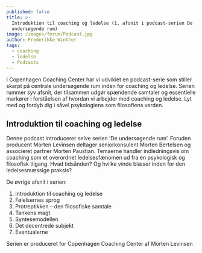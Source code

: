 ```yaml
---
published: false
title: >-
  Introduktion til coaching og ledelse (1. afsnit i podcast-serien De
  undersøgende rum)
image: /images/forum/Podcast.jpg
author: Frederikke Winther
tags:
  - coaching
  - ledelse
  - Podcasts
---
```



I Copenhagen Coaching Center har vi udviklet en podcast-serie som stiller skarpt på centrale undersøgende rum inden for coaching og ledelse. Serien rummer syv afsnit, der tilsammen udgør spændende samtaler og essentielle markører i forståelsen af hvordan vi arbejder med coaching og ledelse. Lyt med og fordyb dig i såvel psykologiens som filosofiens verden.

## Introduktion til coaching og ledelse
Denne podcast introducerer selve serien ’De undersøgende rum’. Foruden producent Morten Levinsen deltager seniorkonsulent Morten Bertelsen og associeret partner Morten Paustian. Temaerne handler indledningsvis om coaching som et overordnet ledelsesfænomen ud fra en psykologisk og filosofisk tilgang. Hvad tidsånden? Og hvilke vinde blæser inden for den ledelsesmæssige praksis?

De øvrige afsnit i serien:

1.	Introduktion til coaching og ledelse
2.	Følelsernes sprog 
3.	Protreptikken – den filosofiske samtale 
4.	Tankens magt
5.	Syntesemodellen
6.	Det decentrede subjekt 
7.	Eventualerne 

Serien er produceret for Copenhagen Coaching Center af Morten Levinsen
